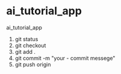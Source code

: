 # ai_tutorial_app
ai_tutorial_app

1. git status
2. git checkout <your-branch>
3. git add .
4. git commit -m "your - commit messege"
5. git push origin <your-branch>
